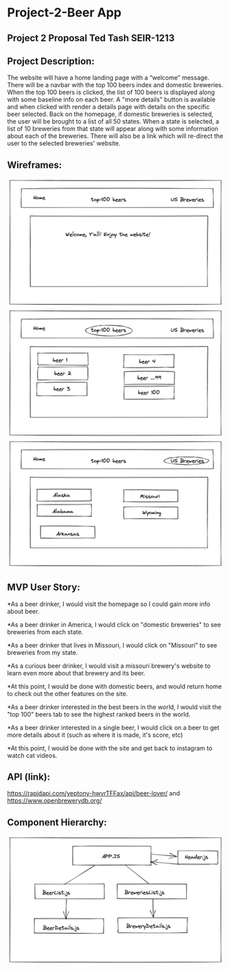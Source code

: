 # Project-2-Beer App
## Project 2 Proposal Ted Tash SEIR-1213
## Project Description:
 The website will have a home landing page with a “welcome” message. There will be a navbar with the top 100 beers index and domestic breweries. When the top 100 beers is clicked, the list of 100 beers is displayed along with some baseline info on each beer. A "more details" button is available and when clicked with render a details page with details on the specific beer selected. Back on the homepage, if domestic breweries is selected, the user will be brought to a list of all 50 states. When a state is selected, a list of 10 breweries from that state will appear along with some information about each of the breweries. There will also be a link which will re-direct the user to the selected breweries' website.
## Wireframes: 
![Wireframe](public/images/HomeWireframe.png)
![Wireframe](public/images/BeerlistWireframe.png)
![Wireframe](public/images/StateWireframes.png)

## MVP User Story:
*As a beer drinker, I would visit the homepage so I could gain more info about beer.

*As a beer drinker in America, I would click on "domestic breweries" to see breweries from each state.

*As a beer drinker that lives in Missouri, I would click on "Missouri" to see breweries from my state.

*As a curious beer drinker, I would visit a missouri brewery's website to learn even more about that brewery and its beer.

*At this point, I would be done with domestic beers, and would return home to check out the other features on the site.

*As a beer drinker interested in the best beers in the world, I would visit the "top 100" beers tab to see the highest ranked beers in the world.

*As a beer drinker interested in a single beer, I would click on a beer to get more details about it (such as where it is made, it's score, etc)

*At this point, I would be done with the site and get back to instagram to watch cat videos.

## API (link): 
https://rapidapi.com/yeptony-hwvrTFFax/api/beer-lover/ and https://www.openbrewerydb.org/
## Component Hierarchy: 
![Hierarchy](public/images/BeerHierarchy.png)